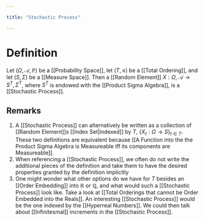 ```yaml
---

title: "Stochastic Process"

---
```

# Definition
Let $(\Omega, \mathcal{A}, \mathbb{P})$ be a [[Probability Space]], let $(T, \leq)$ be a [[Total Ordering]], and let $(S, \Sigma)$ be a [[Measure Space]]. Then a [[Random Element]] $X : \Omega, \mathcal{A} \to S^{T}, \Sigma^{T}$, where $S^{T}$ is endowed with the [[Product Sigma Algebra]], is a [[Stochastic Process]].

## Remarks
1. A [[Stochastic Process]] can alternatively be written as a collection of [[Random Element]]s [[Index Set|indexed]] by $T$, $\{X_{t}: \Omega \to S\}_{t \in T}$. These two definitions are equivalent because [[A Function into the the Product Sigma Algebra is Measureable iff its components are Measureable]].
2. When referencing a [[Stochastic Process]], we often do not write the additional pieces of the definition and take them to have the desired properties granted by the definition implicitly
3. One might wonder what other options do we have for $T$ besides an [[Order Embedding]] into $\mathbb{R}$ or $\mathbb{Q}$, and what would such a [[Stochastic Process]] look like. Take a look at [[Total Orderings that cannot be Order Embedded into the Reals]]. An interesting [[Stochastic Process]] would be the one indexed by the [[Hyperreal Numbers]]. We could then talk about [[Infinitesmal]] increments in the [[Stochastic Process]].